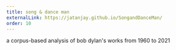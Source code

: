 ```yaml
---
title: song & dance man
externalLink: https://jatanjay.github.io/SongandDanceMan/
order: 10
---
```

a corpus-based analysis of bob dylan's works from 1960 to 2021
